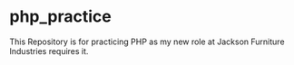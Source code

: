 # php_practice
This Repository is for practicing PHP as my new role at Jackson Furniture Industries requires it. 
